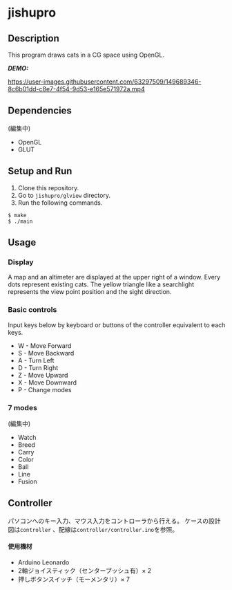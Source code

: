 # jishupro

## Description
This program draws cats in a CG space using OpenGL.

***DEMO:***

https://user-images.githubusercontent.com/63297509/149689346-8c6b01dd-c8e7-4f54-9d53-e165e571972a.mp4

## Dependencies
(編集中)
- OpenGL
- GLUT

## Setup and Run
1. Clone this repository.
2. Go to `jishupro/glview` directory. 
3. Run the following commands.
```
$ make
$ ./main
```

## Usage
### Display
A map and  an altimeter are displayed at the upper right of a window.
Every dots represent existing cats. The yellow triangle like a searchlight represents the view point position and the sight direction.
### Basic controls
Input keys below by keyboard or buttons of the controller equivalent to each keys.
- W - Move Forward
- S - Move Backward
- A - Turn Left
- D - Turn Right
- Z - Move Upward
- X - Move Downward
- P - Change modes
### 7 modes
(編集中)
- Watch
- Breed
- Carry
- Color
- Ball
- Line
- Fusion

## Controller
パソコンへのキー入力、マウス入力をコントローラから行える。
ケースの設計図は`controller` 、配線は`controller/controller.ino`を参照。
#### 使用機材
- Arduino Leonardo
- 2軸ジョイスティック（センタープッシュ有）× 2
- 押しボタンスイッチ（モーメンタリ）× 7
